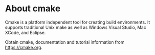 About cmake
===========

Cmake is a platform independent tool for creating build environments. It
supports traditional Unix make as well as Windows Visual Studio, Mac XCode,
and Eclipse.

Obtain cmake, documentation and tutorial information from <https://cmake.org>.
